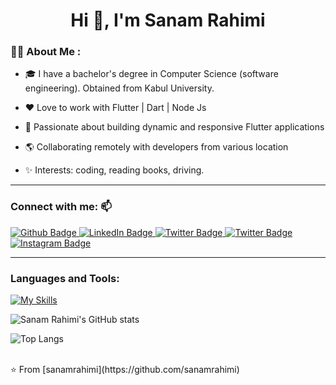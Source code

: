  <h1 align="center">Hi 👋, I'm Sanam Rahimi</h1>

### :woman_technologist: About Me :

- 🎓 I have a bachelor's degree in Computer Science (software engineering). Obtained from Kabul University.

- ❤️ Love to work with Flutter | Dart | Node Js 

- 🌱 Passionate about building dynamic and responsive Flutter applications

- 🌎 Collaborating remotely with developers from various location

- ✨ Interests: coding, reading books, driving.


---

### Connect with me: 📫
<div id="badges">
    <a href="https://github.com/sanamrahimi">
    <img src="https://img.shields.io/badge/Github-white?style=for-the-badge&logo=Github&logoColor=black" alt="Github Badge"/>
  </a>
  <a href="https://www.linkedin.com/in/sanam-rahimi/">
    <img src="https://img.shields.io/badge/LinkedIn-blue?style=for-the-badge&logo=linkedin&logoColor=white" alt="LinkedIn Badge"/>
  </a>
  <a href="https://twitter.com/SanamRahimi99">
    <img src="https://img.shields.io/badge/Twitter-blue?style=for-the-badge&logo=twitter&logoColor=white" alt="Twitter Badge"/>
  </a>
   <a href="sanamrahimi57@gmail.com">
    <img src="https://img.shields.io/badge/Gmail-red?style=for-the-badge&logo=twitter&logoColor=white" alt="Twitter Badge"/>
  </a>
  <a href="https://www.instagram.com/sanamrahimi">
    <img src="https://img.shields.io/badge/Instagram-purple?style=for-the-badge&logo=instagram&logoColor=white" alt="Instagram Badge"/>
  </a>
</div>


---


### Languages and Tools:
[![My Skills](https://skillicons.dev/icons?i=flutter,dart,firebase,github,git,postman,figma,xd&perline=5)](https://skillicons.dev)

![Sanam Rahimi's GitHub stats](https://github-readme-stats.vercel.app/api?username=sanamrahimi&show_icons=true&theme=dark)

![Top Langs](https://github-readme-stats.vercel.app/api/top-langs/?username=sanamrahimi&theme=dark)


<br>
⭐️ From [sanamrahimi](https://github.com/sanamrahimi)

